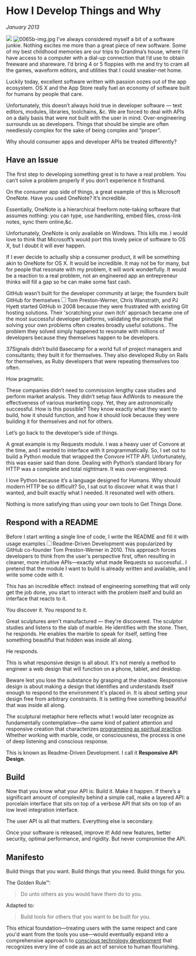 # How I Develop Things and Why
*January 2013*





 ![](https://images.squarespace-cdn.com/content/v1/665498111876725f7613f1e6/1719666483641-7NHNZCJH48KS4EMH5UO5/5c154-img.jpg)      ![0065b-img.jpg](http://images.squarespace-cdn.com/content/v1/665498111876725f7613f1e6/1719666449238-OL06YQ83TJDBV1J6RB4Y/2188c-0065b-img.jpg)     I’ve always considered myself a bit of a software junkie. Nothing excites me more than a great piece of new software. Some of my best childhood memories are our trips to Grandma’s house, where I’d have access to a computer with a dial\-up connection that I’d use to obtain freeware and shareware. I’d bring 4 or 5 floppies with me and try to cram all the games, waveform editors, and utilities that I could sneaker\-net home.

 Luckily today, excellent software written with passion oozes out of the app ecosystem. OS X and the App Store really fuel an economy of software built for humans by people that care.

 Unfortunately, this doesn’t always hold true in developer software — text editors, modules, libraries, toolchains, \&c. We are forced to deal with APIs on a daily basis that were not built with the user in mind. Over\-engineering surrounds us as developers. Things that should be simple are often needlessly complex for the sake of being complex and “proper”.

 Why should consumer apps and developer APIs be treated differently?

 ## Have an Issue

 The first step to developing something great is to have a real problem. You can’t solve a problem properly if you don’t experience it firsthand.

 On the consumer app side of things, a great example of this is Microsoft OneNote. Have you used OneNote? It’s incredible.

 Essentially, OneNote is a hierarchical freeform note\-taking software that assumes nothing: you can type, use handwriting, embed files, cross\-link notes, sync them online,\&c.

 Unfortunately, OneNote is only available on Windows. This kills me. I would love to think that Microsoft’s would port this lovely peice of software to OS X, but I doubt it will ever happen.

 If I ever decide to actually ship a consumer product, it will be something akin to OneNote for OS X. It would be incredible. It may not be for many, but for people that resonate with my problem, it will work wonderfully. It would be a reaction to a real problem, not an engineered app an entrepreneur thinks will fill a gap so he can make some fast cash.

 GitHub wasn’t built for the developer community at large; the founders built GitHub for themselves<label for="sn-github-origin" class="margin-toggle sidenote-number"></label><input type="checkbox" id="sn-github-origin" class="margin-toggle"/><span class="sidenote">Tom Preston-Werner, Chris Wanstrath, and PJ Hyett started GitHub in 2008 because they were frustrated with existing Git hosting solutions. Their 'scratching your own itch' approach became one of the most successful developer platforms, validating the principle that solving your own problems often creates broadly useful solutions.</span>. The problem they solved simply happened to resonate with millions of developers because they themselves happen to be developers.

 37Signals didn’t build Basecamp for a world full of project managers and consultants; they built it for themselves. They also developed Ruby on Rails for themselves, as Ruby developers that were repeating themselves too often.

 How pragmatic.

 These companies didn’t need to commission lengthy case studies and perform market analysis. They didn’t setup faux AdWords to measure the effectiveness of various marketing copy. Yet, they are astronomically successful. How is this possible? They know exactly what they want to build, how it should function, and how it should look because they were building it for themselves and not for others.

 Let’s go back to the developer’s side of things.

 A great example is my Requests module. I was a heavy user of Convore at the time, and I wanted to interface with it programmatically. So, I set out to build a Python module that wrapped the Convore HTTP API. Unfortunately, this was easier said than done. Dealing with Python’s standard library for HTTP was a complete and total nightmare. It was over\-engineered.

 I love Python because it’s a language designed for Humans. Why should modern HTTP be so difficult? So, I sat out to discover what it was that I wanted, and built exactly what I needed. It resonated well with others.

 Nothing is more satisfying than using your own tools to Get Things Done.

 ## Respond with a README

 Before I start writing a single line of code, I write the README and fill it with usage examples<label for="sn-readme-driven" class="margin-toggle sidenote-number"></label><input type="checkbox" id="sn-readme-driven" class="margin-toggle"/><span class="sidenote">Readme-Driven Development was popularized by GitHub co-founder Tom Preston-Werner in 2010. This approach forces developers to think from the user's perspective first, often resulting in cleaner, more intuitive APIs—exactly what made Requests so successful.</span>. I pretend that the module I want to build is already written and available, and I write some code with it.

 This has an incredible effect: instead of engineering something that will only get the job done, you start to interact with the problem itself and build an interface that reacts to it.

 You discover it. You respond to it.

 Great sculptures aren't manufactured — they're discovered. The sculptor studies and listens to the slab of marble. He identifies with the stone. Then, he responds. He enables the marble to speak for itself, setting free something beautiful that hidden was inside all along.

 He responds.

 This is what responsive design is all about. It's not merely a method to engineer a web design that will function on a phone, tablet, and desktop.

 Beware lest you lose the substance by grasping at the shadow. Responsive design is about making a design that identifies and understands itself enough to respond to the environment it's placed in. It is about setting your design free from arbitrary constraints. It is setting free something beautiful that was inside all along.

The sculptural metaphor here reflects what I would later recognize as fundamentally contemplative—the same kind of patient attention and responsive creation that characterizes [programming as spiritual practice](/essays/2025-08-26-programming_as_spiritual_practice). Whether working with marble, code, or consciousness, the process is one of deep listening and conscious response.

 This is known as Readme\-Driven Development. I call it **Responsive API Design**.

 ## Build

 Now that you know what your API is: Build it. Make it happen. If there’s a significant amount of complexity behind a simple call, make a layered API: a porcelain interface that sits on top of a verbose API that sits on top of an low level integration interface.

 The user API is all that matters. Everything else is secondary.

 Once your software is released, improve it! Add new features, better security, optimal performance, and rigidity. But never compromise the API.

 ## Manifesto

 Build things that you want. Build things that you need. Build things for you.

 The Golden Rule™:


> Do unto others as you would have them do to you.

 Adapted to:


> Build tools for others that you want to be built for you.

This ethical foundation—treating users with the same respect and care you'd want from the tools you use—would eventually expand into a comprehensive approach to [conscious technology development](/essays/2025-08-26-programming_as_spiritual_practice) that recognizes every line of code as an act of service to human flourishing.

